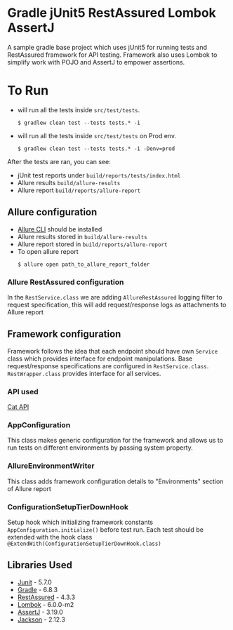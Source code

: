# Gradle jUnit5 RestAssured Lombok AssertJ

A sample gradle base project which uses jUnit5 for running tests and RestAssured framework for API
testing. Framework also uses Lombok to simplify work with POJO and AssertJ to empower assertions.

# To Run

* will run all the tests inside `src/test/tests`.
  ```shell
  $ gradlew clean test --tests tests.* -i
  ```
* will run all the tests inside `src/test/tests` on Prod env.
  ```shell
  $ gradlew clean test --tests tests.* -i -Denv=prod
  ```

After the tests are ran, you can see:

* jUnit test reports under `build/reports/tests/index.html`
* Allure results `build/allure-results`
* Allure report `build/reports/allure-report`

## Allure configuration

* [Allure CLI](https://docs.qameta.io/allure/#_commandline) should be installed
* Allure results stored in `build/allure-results`
* Allure report stored in `build/reports/allure-report`
* To open allure report
  ```shell
  $ allure open path_to_allure_report_folder
  ```

### Allure RestAssured configuration

In the `RestService.class` we are adding `AllureRestAssured` logging filter to request
specification, this will add request/response logs as attachments to Allure report

## Framework configuration

Framework follows the idea that each endpoint should have own `Service` class which provides
interface for endpoint manipulations. Base request/response specifications are configured
in `RestService.class`. `RestWrapper.class` provides interface for all services.

### API used

[Cat API](https://documenter.getpostman.com/view/5578104/RWgqUxxh#intro)

### AppConfiguration

This class makes generic configuration for the framework and allows us to run tests on different
environments by passing system property.

### AllureEnvironmentWriter

This class adds framework configuration details to "Environments" section of Allure report

### ConfigurationSetupTierDownHook

Setup hook which initializing framework constants `AppConfiguration.initialize()` before test run.
Each test should be extended with the hook class `@ExtendWith(ConfigurationSetupTierDownHook.class)`

## Libraries Used

* [Junit](https://junit.org/junit5/docs/current/user-guide/) - 5.7.0
* [Gradle](https://gradle.org/guides) - 6.8.3
* [RestAssured](https://rest-assured.io/) - 4.3.3
* [Lombok](https://projectlombok.org/) - 6.0.0-m2
* [AssertJ](https://assertj.github.io/doc/) - 3.19.0
* [Jackson](https://www.baeldung.com/jackson) - 2.12.3


